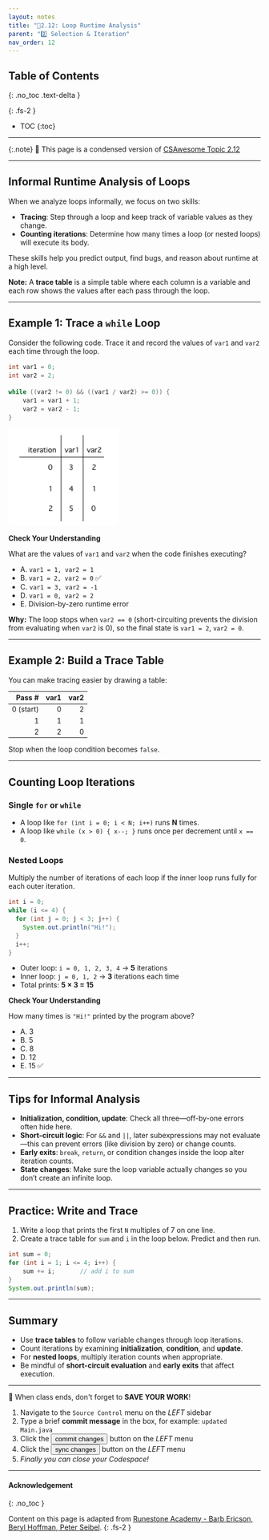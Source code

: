 ```yaml
---
layout: notes
title: "📓2.12: Loop Runtime Analysis" 
parent: "2️⃣ Selection & Iteration"
nav_order: 12
---
```


## Table of Contents
{: .no_toc .text-delta }

{: .fs-2 }
- TOC
{:toc}

---

{:.note}
📖 This page is a condensed version of [CSAwesome Topic 2.12]() 

---

## Informal Runtime Analysis of Loops

When we analyze loops informally, we focus on two skills:

* **Tracing**: Step through a loop and keep track of variable values as they change.
* **Counting iterations**: Determine how many times a loop (or nested loops) will execute its body.

These skills help you predict output, find bugs, and reason about runtime at a high level.

**Note:** A **trace table** is a simple table where each column is a variable and each row shows the values after each pass through the loop.

---

## Example 1: Trace a `while` Loop

Consider the following code. Trace it and record the values of `var1` and `var2` each time through the loop.

```java
int var1 = 0;
int var2 = 2;

while ((var2 != 0) && ((var1 / var2) >= 0)) {
    var1 = var1 + 1;
    var2 = var2 - 1;
}
```

![Trace table showing var1 and var2 values each pass](Figures/whileLoopTrace.png)

<div class="task" markdown="block">

**Check Your Understanding**

What are the values of `var1` and `var2` when the code finishes executing?

* A. `var1 = 1, var2 = 1`
* B. `var1 = 2, var2 = 0` ✅
* C. `var1 = 3, var2 = -1`
* D. `var1 = 0, var2 = 2`
* E. Division-by-zero runtime error

**Why:** The loop stops when `var2 == 0` (short-circuiting prevents the division from evaluating when `var2` is 0), so the final state is `var1 = 2`, `var2 = 0`.

</div>

---

## Example 2: Build a Trace Table

You can make tracing easier by drawing a table:

|    Pass # | var1 | var2 |
| --------: | ---: | ---: |
| 0 (start) |    0 |    2 |
|         1 |    1 |    1 |
|         2 |    2 |    0 |

Stop when the loop condition becomes `false`.

---

## Counting Loop Iterations

### Single `for` or `while`

* A loop like `for (int i = 0; i < N; i++)` runs **N** times.
* A loop like `while (x > 0) { x--; }` runs once per decrement until `x == 0`.

### Nested Loops

Multiply the number of iterations of each loop if the inner loop runs fully for each outer iteration.

```java
int i = 0;
while (i <= 4) {
  for (int j = 0; j < 3; j++) {
    System.out.println("Hi!");
  }
  i++;
}
```

* Outer loop: `i = 0, 1, 2, 3, 4` → **5** iterations
* Inner loop: `j = 0, 1, 2` → **3** iterations each time
* Total prints: **5 × 3 = 15**

<div class="task" markdown="block">

**Check Your Understanding**

How many times is `"Hi!"` printed by the program above?

* A. 3
* B. 5
* C. 8
* D. 12
* E. 15 ✅

</div>

---

## Tips for Informal Analysis

* **Initialization, condition, update**: Check all three—off-by-one errors often hide here.
* **Short-circuit logic**: For `&&` and `||`, later subexpressions may not evaluate—this can prevent errors (like division by zero) or change counts.
* **Early exits**: `break`, `return`, or condition changes inside the loop alter iteration counts.
* **State changes**: Make sure the loop variable actually changes so you don’t create an infinite loop.

---

## Practice: Write and Trace

<div class="task" markdown="block">

1. Write a loop that prints the first `N` multiples of 7 on one line.
2. Create a trace table for `sum` and `i` in the loop below. Predict and then run.

```java
int sum = 0;
for (int i = 1; i <= 4; i++) {
    sum += i;       // add i to sum
}
System.out.println(sum);
```

</div>

---

## Summary

* Use **trace tables** to follow variable changes through loop iterations.
* Count iterations by examining **initialization**, **condition**, and **update**.
* For **nested loops**, multiply iteration counts when appropriate.
* Be mindful of **short-circuit evaluation** and **early exits** that affect execution.

---

<div class="warn" markdown="block">

🛑 When class ends, don't forget to **SAVE YOUR WORK**!

1. Navigate to the `Source Control` menu on the _LEFT_ sidebar
2. Type a brief **commit message** in the box, for example: `updated Main.java`
3. Click the <button type="button" name="button" class="btn btn-green">commit changes</button> button on the _LEFT_ menu
4. Click the <button type="button" name="button" class="btn btn-green">sync changes</button> button on the _LEFT_ menu
5. _Finally you can close your Codespace!_

</div>

---

#### Acknowledgement
{: .no_toc }

Content on this page is adapted from [Runestone Academy - Barb Ericson, Beryl Hoffman, Peter Seibel](https://runestone.academy/ns/books/published/csawesome2/csawesome2.html).
{: .fs-2 }
